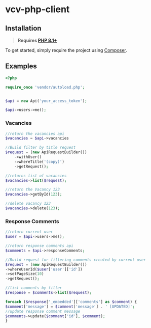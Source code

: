 # vcv-php-client

## Installation
> **Requires [PHP 8.1+](https://php.net/releases/)**

To get started, simply require the project using [Composer](https://getcomposer.org).
## Examples

```php
<?php

require_once 'vendor/autoload.php';


$api = new Api('your_access_token');

$api->users->me();
```

### Vacancies

```php
//return the vacancies api
$vacancies = $api->vacancies

//Build filter by title request
$request = (new ApiRequestBuilder())
    ->withUser()
    ->whereTitle('(copy)')
    ->getRequest();

//returns list of vacancies
$vacancies->list($request);

//return the Vacancy 123
$vacancies->getById(123);

//delete vacancy 123
$vacancies->delete(123);
```

### Response Comments

```php
//return current user 
$user = $api->users->me();

//return response comments api
$comments = $api->responseComments;

//Build request for filtering comments created by current user
$request = (new ApiRequestBuilder())
->whereUserId($user['user']['id'])
->setPageSize(10)
->getRequest();

//list comments by filter
$response = $comments->list($request);

foreach ($response['_embedded']['comments'] as $comment) {
$comment['message'] = $comment['message'] . ' [UPDATED]';
//update response comment message
$comments->update($comment['id'], $comment);
}
```

